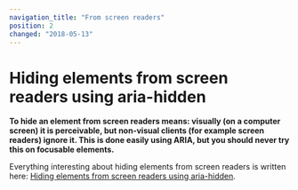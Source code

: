 ```yaml
---
navigation_title: "From screen readers"
position: 2
changed: "2018-05-13"
---
```


# Hiding elements from screen readers using aria-hidden

**To hide an element from screen readers means: visually (on a computer screen) it is perceivable, but non-visual clients (for example screen readers) ignore it. This is done easily using ARIA, but you should never try this on focusable elements.**

Everything interesting about hiding elements from screen readers is written here: [Hiding elements from screen readers using aria-hidden](/examples/sensible-aria-usage/hidden).